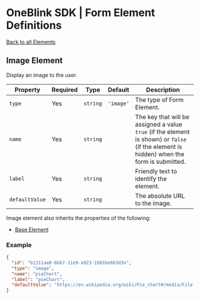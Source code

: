 # OneBlink SDK | Form Element Definitions

[Back to all Elements](./README.md)

## Image Element

Display an image to the user.

| Property       | Required | Type     | Default   | Description                                                                                                                              |
| -------------- | -------- | -------- | --------- | ---------------------------------------------------------------------------------------------------------------------------------------- |
| `type`         | Yes      | `string` | `'image'` | The type of Form Element.                                                                                                                |
| `name`         | Yes      | `string` |           | The key that will be assigned a value `true` (if the element is shown) or `false` (if the element is hidden) when the form is submitted. |
| `label`        | Yes      | `string` |           | Friendly text to identify the element.                                                                                                   |
| `defaultValue` | Yes      | `string` |           | The absolute URL to the image.                                                                                                           |

Image element also inherits the properties of the following:

- [Base Element](./base-element.md)

### Example

```JSON
{
  "id": "b1311ae0-6bb7-11e9-a923-1681be663d3e",
  "type": "image",
  "name": "pieChart",
  "label": "pieChart",
  "defaultValue": "https://en.wikipedia.org/wiki/Pie_chart#/media/File:Pie_chart_EP_election_2004_exploded.png"
}
```
